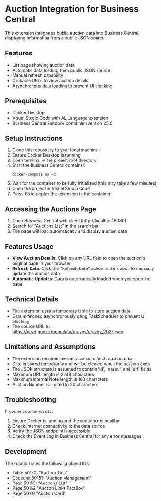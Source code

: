 # Auction Integration for Business Central

This extension integrates public auction data into Business Central, displaying information from a public JSON source.

## Features

- List page showing auction data
- Automatic data loading from public JSON source
- Manual refresh capability
- Clickable URLs to view auction details
- Asynchronous data loading to prevent UI blocking

## Prerequisites

- Docker Desktop
- Visual Studio Code with AL Language extension
- Business Central Sandbox container (version 25.0)

## Setup Instructions

1. Clone this repository to your local machine
2. Ensure Docker Desktop is running
3. Open terminal in the project root directory
4. Start the Business Central container:
   ```
   docker-compose up -d
   ```
5. Wait for the container to be fully initialized (this may take a few minutes)
6. Open the project in Visual Studio Code
7. Press F5 to deploy the extension to the container

## Accessing the Auctions Page

1. Open Business Central web client (http://localhost:8080)
2. Search for "Auctions List" in the search bar
3. The page will load automatically and display auction data

## Features Usage

- **View Auction Details**: Click on any URL field to open the auction's original page in your browser
- **Refresh Data**: Click the "Refresh Data" action in the ribbon to manually update the auction data
- **Automatic Updates**: Data is automatically loaded when you open the page

## Technical Details

- The extension uses a temporary table to store auction data
- Data is fetched asynchronously using TaskScheduler to prevent UI blocking
- The source URL is: https://cevd.gov.cz/opendata/drazby/drazby_2025.json

## Limitations and Assumptions

- The extension requires internet access to fetch auction data
- Data is stored temporarily and will be cleared when the session ends
- The JSON structure is assumed to contain 'id', 'nazev', and 'url' fields
- Maximum URL length is 2048 characters
- Maximum Internal Note length is 100 characters
- Auction Number is limited to 20 characters

## Troubleshooting

If you encounter issues:

1. Ensure Docker is running and the container is healthy
2. Check internet connectivity to the data source
3. Verify the JSON endpoint is accessible
4. Check the Event Log in Business Central for any error messages

## Development

The solution uses the following object IDs:
- Table 50150: "Auction Tmp"
- Codeunit 50151: "Auction Management"
- Page 50152: "Auctions List" 
- Page 50162 "Auction Links FactBox"
- Page 50110 "Auction Card"